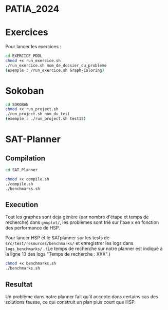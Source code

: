# PATIA_2024
# Exercices
Pour lancer les exercices : 

```bash
cd EXERCICE_PDDL
chmod +x run_exercice.sh
./run_exercice.sh nom_de_dossier_du_probleme
(exemple : /run_exercice.sh Graph-Coloring)
```
# Sokoban
```bash
cd SOKOBAN
chmod +x run_project.sh
./run_project.sh nom_du_test
(exemple : ./run_project.sh test15)
```

# SAT-Planner

## Compilation
```bash
cd SAT_Planner

chmod +x compile.sh
./compile.sh
./benchmarks.sh
```
## Execution
 Tout les graphes sont deja génère (par nombre d'étape et temps de recherche) dans ```gnuplot/```, les problèmes sont trié sur l'axe x en fonction des performance de HSP.
 


 Pour lancer HSP et le SATplanner sur les tests de ```src/test/resources/benchmarks/``` et enregistrer les logs dans ```logs_benchmarks/``` . 
 (Le temps de recherche sur notre planner est indiqué à la ligne 13 des logs "Temps de recherche : XXX".)
 
```bash
chmod +x benchmarks.sh
./benchmarks.sh
```


## Resultat
 
 Un problème dans notre planner fait qu'il accepte dans certains cas des solutions fausse, ce qui construit un plan plus court que HSP. 
 



